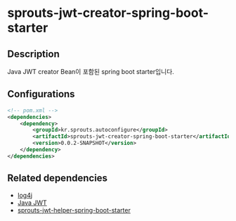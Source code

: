 # sprouts-jwt-creator-spring-boot-starter

## Description
Java JWT creator Bean이 포함된 spring boot starter입니다.

## Configurations
```xml
<!-- pom.xml -->
<dependencies>
    <dependency>
        <groupId>kr.sprouts.autoconfigure</groupId>
        <artifactId>sprouts-jwt-creator-spring-boot-starter</artifactId>
        <version>0.0.2-SNAPSHOT</version>
    </dependency>
</dependencies>
```

## Related dependencies
* [log4j](https://logging.apache.org/log4j/2.x/)
* [Java JWT](https://github.com/jwtk/jjwt)
* [sprouts-jwt-helper-spring-boot-starter](http://gitlab.sprouts.kr/sprouts/autoconfigure/sprouts-jwt-helper-spring-boot-starter)